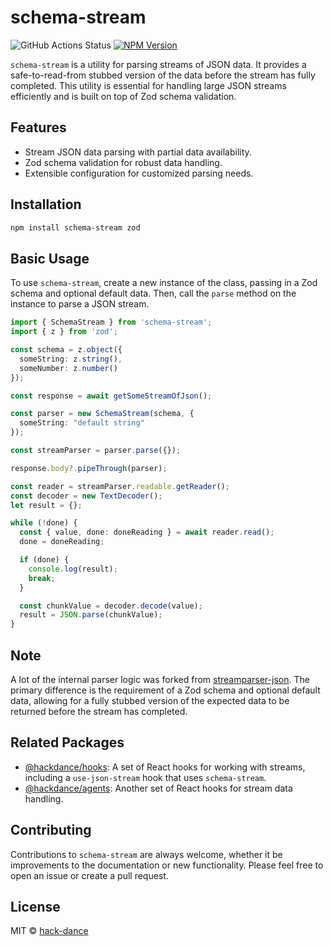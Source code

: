 # schema-stream

![GitHub Actions Status](https://github.com/github/docs/actions/workflows/test.yml/badge.svg?branch=main) [![NPM Version](https://img.shields.io/npm/v/schema-stream.svg)](https://www.npmjs.com/package/schema-stream)


`schema-stream` is a utility for parsing streams of JSON data. It provides a safe-to-read-from stubbed version of the data before the stream has fully completed. This utility is essential for handling large JSON streams efficiently and is built on top of Zod schema validation.

## Features

- Stream JSON data parsing with partial data availability.
- Zod schema validation for robust data handling.
- Extensible configuration for customized parsing needs.


## Installation

```bash
npm install schema-stream zod
```

## Basic Usage

To use `schema-stream`, create a new instance of the class, passing in a Zod schema and optional default data. Then, call the `parse` method on the instance to parse a JSON stream.

```typescript
import { SchemaStream } from 'schema-stream';
import { z } from 'zod';

const schema = z.object({
  someString: z.string(),
  someNumber: z.number()
});

const response = await getSomeStreamOfJson();

const parser = new SchemaStream(schema, {
  someString: "default string"
});

const streamParser = parser.parse({});

response.body?.pipeThrough(parser);

const reader = streamParser.readable.getReader();
const decoder = new TextDecoder();
let result = {};

while (!done) {
  const { value, done: doneReading } = await reader.read();
  done = doneReading;

  if (done) {
    console.log(result);
    break;
  }

  const chunkValue = decoder.decode(value);
  result = JSON.parse(chunkValue);
}
```


## Note

A lot of the internal parser logic was forked from [streamparser-json](https://github.com/juanjoDiaz/streamparser-json). The primary difference is the requirement of a Zod schema and optional default data, allowing for a fully stubbed version of the expected data to be returned before the stream has completed.

## Related Packages

- [@hackdance/hooks](https://github.com/hack-dance/agents/tree/main/packages/hooks): A set of React hooks for working with streams, including a `use-json-stream` hook that uses `schema-stream`.
- [@hackdance/agents](https://github.com/hack-dance/agents/tree/main/packages/core): Another set of React hooks for stream data handling.

## Contributing

Contributions to `schema-stream` are always welcome, whether it be improvements to the documentation or new functionality. Please feel free to open an issue or create a pull request.

## License

MIT © [hack-dance](https://hack.dance)

